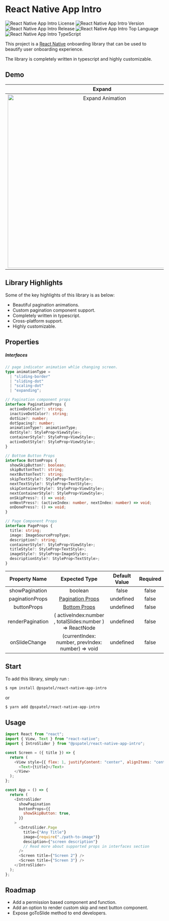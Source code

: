 # React Native App Intro

![React Native App Intro License](https://img.shields.io/github/license/Parth-coditas/react-native-app-intro)
![React Native App Intro Version](https://img.shields.io/badge/version-v1.0.3-blue)
![React Native App Intro Release](https://img.shields.io/badge/release-june-yellow)
![React Native App Intro Top Language](https://img.shields.io/github/languages/top/Parth-coditas/react-native-app-intro)
![React Native App Intro TypeScript](https://img.shields.io/badge/language-ts-blue)

This project is a [React Native](https://facebook.github.io/react-native/) onboarding library that can be used to beautify user onboarding experience.

The library is completely written in typescript and highly customizable.

## Demo

|                                                                                 Expand                                                                                  |                                                                               Scale Dot                                                                               |                                                                               Slide Dot                                                                               |                                                                                Slide Border                                                                                 |
| :---------------------------------------------------------------------------------------------------------------------------------------------------------------------: | :-------------------------------------------------------------------------------------------------------------------------------------------------------------------: | :-------------------------------------------------------------------------------------------------------------------------------------------------------------------: | :-------------------------------------------------------------------------------------------------------------------------------------------------------------------------: |
| <img src="https://raw.githubusercontent.com/Parth-coditas/react-native-app-intro/main/.github/Expand%20animation.gif" height="550" width="600" alt="Expand Animation"/> | <img src="https://raw.githubusercontent.com/Parth-coditas/react-native-app-intro/main/.github/Scaling%20Dot.gif" height="550" width="600" alt="Scale dot Animation"/> | <img src="https://raw.githubusercontent.com/Parth-coditas/react-native-app-intro/main/.github/Sliding%20Dot.gif" height="550" width="600" alt="Slide dot Animation"/> | <img src="https://raw.githubusercontent.com/Parth-coditas/react-native-app-intro/main/.github/Sliding%20Border.gif" height="550" width="600" alt="Slide border Animation"/> |

## Library Highlights

Some of the key highlights of this library is as below:

- Beautiful pagination animations.
- Custom pagination component support.
- Completely written in typescript.
- Cross-platform support.
- Highly customizable.

## Properties

##### Interfaces

```typescript
// page indicator animation whlie changing screen.
type animationType =
  | "sliding-border"
  | "sliding-dot"
  | "scaling-dot"
  | "expanding";

// Pagination component props
interface PaginationProps {
  activeDotColor?: string;
  inactiveDotColor?: string;
  dotSize?: number;
  dotSpacing?: number;
  animationType?: animationType;
  dotStyle?: StyleProp<ViewStyle>;
  containerStyle?: StyleProp<ViewStyle>;
  activeDotStyle?: StyleProp<ViewStyle>;
}

// Bottom Button Props
interface BottomProps {
  showSkipButton?: boolean;
  skipButtonText?: string;
  nextButtonText?: string;
  skipTextStyle?: StyleProp<TextStyle>;
  nextTextStyle?: StyleProp<TextStyle>;
  skipContainerStyle?: StyleProp<ViewStyle>;
  nextContainerStyle?: StyleProp<ViewStyle>;
  onSkipPress?: () => void;
  onNextPress?: (activeIndex: number, nextIndex: number) => void;
  onDonePress?: () => void;
}

// Page Component Props
interface PageProps {
  title: string;
  image: ImageSourcePropType;
  description?: string;
  containerStyle?: StyleProp<ViewStyle>;
  titleStyle?: StyleProp<TextStyle>;
  imageStyle?: StyleProp<ImageStyle>;
  descriptionStyle?: StyleProp<TextStyle>;
}
```

|  Property Name   |                                     Expected Type                                      | Default Value | Required |
| :--------------: | :------------------------------------------------------------------------------------: | :-----------: | :------: |
|  showPagination  |                                        boolean                                         |     false     |  false   |
| paginationProps  | [Pagination Props](https://github.com/Parth-coditas/react-native-app-intro#interfaces) |   undefined   |  false   |
|   buttonProps    |   [Bottom Props](https://github.com/Parth-coditas/react-native-app-intro#interfaces)   |   undefined   |  false   |
| renderPagination |                ( activeIndex:number , totalSlides:number ) => ReactNode                |   undefined   |  false   |
|  onSlideChange   |                   (currentIndex: number, prevIndex: number) => void                    |   undefined   |  false   |

## Start

To add this library, simply run :

```bash
$ npm install @pspatel/react-native-app-intro
```

or

```bash
$ yarn add @pspatel/react-native-app-intro
```

## Usage

```javascript
import React from "react";
import { View, Text } from "react-native";
import { IntroSlider } from "@pspatel/react-native-app-intro";

const Screen = ({ title }) => {
  return (
    <View style={{ flex: 1, justifyContent: "center", alignItems: "center" }}>
      <Text>{title}</Text>
    </View>
  );
};

const App = () => {
  return (
    <IntroSlider
      showPagination
      buttonProps={{
        showSkipButton: true,
      }}
    >
      <IntroSlider.Page
        title={"Any Title"}
        image={require("./path-to-image")}
        desciption={"screen description"}
        // Read more about supported props in interfaces section
      />
      <Screen title={"Screen 2"} />
      <Screen title={"Screen 3"} />
    </IntroSlider>
  );
};
```

## Roadmap

- Add a permission based component and function.
- Add an option to render custom skip and next button component.
- Expose goToSlide method to end developers.
